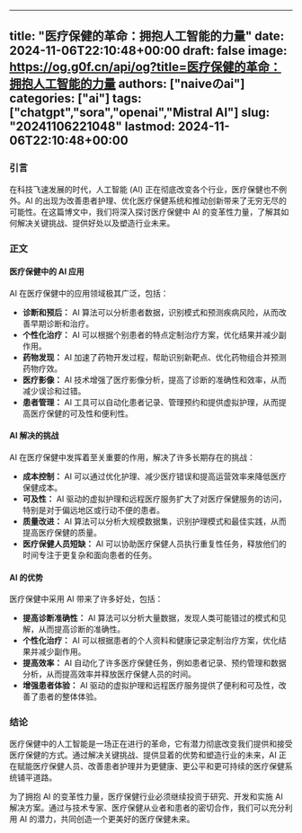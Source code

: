 
---
title: "医疗保健的革命：拥抱人工智能的力量"
date: 2024-11-06T22:10:48+00:00
draft: false
image: https://og.g0f.cn/api/og?title=医疗保健的革命：拥抱人工智能的力量
authors: ["naiveのai"]
categories: ["ai"]
tags: ["chatgpt","sora","openai","Mistral AI"]
slug: "20241106221048"
lastmod: 2024-11-06T22:10:48+00:00
---
### 引言

在科技飞速发展的时代，人工智能 (AI) 正在彻底改变各个行业，医疗保健也不例外。AI 的出现为改善患者护理、优化医疗保健系统和推动创新带来了无穷无尽的可能性。在这篇博文中，我们将深入探讨医疗保健中 AI 的变革性力量，了解其如何解决关键挑战、提供好处以及塑造行业未来。

### 正文

#### 医疗保健中的 AI 应用

AI 在医疗保健中的应用领域极其广泛，包括：

- **诊断和预后：** AI 算法可以分析患者数据，识别模式和预测疾病风险，从而改善早期诊断和治疗。
- **个性化治疗：** AI 可以根据个别患者的特点定制治疗方案，优化结果并减少副作用。
- **药物发现：** AI 加速了药物开发过程，帮助识别新靶点、优化药物组合并预测药物疗效。
- **医疗影像：** AI 技术增强了医疗影像分析，提高了诊断的准确性和效率，从而减少误诊和过错。
- **患者管理：** AI 工具可以自动化患者记录、管理预约和提供虚拟护理，从而提高医疗保健的可及性和便利性。

#### AI 解决的挑战

AI 在医疗保健中发挥着至关重要的作用，解决了许多长期存在的挑战：

- **成本控制：** AI 可以通过优化护理、减少医疗错误和提高运营效率来降低医疗保健成本。
- **可及性：** AI 驱动的虚拟护理和远程医疗服务扩大了对医疗保健服务的访问，特别是对于偏远地区或行动不便的患者。
- **质量改进：** AI 算法可以分析大规模数据集，识别护理模式和最佳实践，从而提高医疗保健的质量。
- **医疗保健人员短缺：** AI 可以协助医疗保健人员执行重复性任务，释放他们的时间专注于更复杂和面向患者的任务。

#### AI 的优势

医疗保健中采用 AI 带来了许多好处，包括：

- **提高诊断准确性：** AI 算法可以分析大量数据，发现人类可能错过的模式和见解，从而提高诊断的准确性。
- **个性化治疗：** AI 可以根据患者的个人资料和健康记录定制治疗方案，优化结果并减少副作用。
- **提高效率：** AI 自动化了许多医疗保健任务，例如患者记录、预约管理和数据分析，从而提高效率并释放医疗保健人员的时间。
- **增强患者体验：** AI 驱动的虚拟护理和远程医疗服务提供了便利和可及性，改善了患者的整体体验。

### 结论

医疗保健中的人工智能是一场正在进行的革命，它有潜力彻底改变我们提供和接受医疗保健的方式。通过解决关键挑战、提供显着的优势和塑造行业的未来，AI 正在赋能医疗保健人员、改善患者护理并为更健康、更公平和更可持续的医疗保健系统铺平道路。

为了拥抱 AI 的变革性力量，医疗保健行业必须继续投资于研究、开发和实施 AI 解决方案。通过与技术专家、医疗保健从业者和患者的密切合作，我们可以充分利用 AI 的潜力，共同创造一个更美好的医疗保健未来。